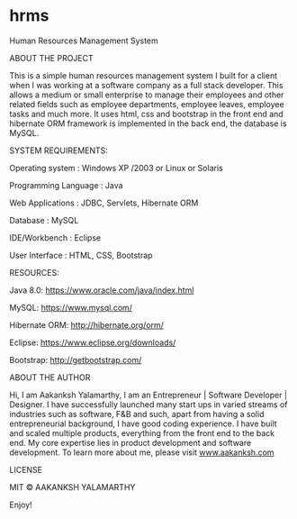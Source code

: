# hrms

Human Resources Management System

ABOUT THE PROJECT

This is a simple human resources management system I built for a client when I was working at a software company as a full stack developer. This allows a medium or small enterprise to manage their employees and other related fields such as employee departments, employee leaves, employee tasks and much more. It uses html, css and bootstrap in the front end and hibernate ORM framework is implemented in the back end, the database is MySQL.

SYSTEM REQUIREMENTS:

Operating system : Windows XP /2003 or Linux or Solaris

Programming Language : Java

Web Applications : JDBC, Servlets, Hibernate ORM

Database : MySQL

IDE/Workbench : Eclipse 

User Interface : HTML, CSS, Bootstrap

RESOURCES:

Java 8.0: https://www.oracle.com/java/index.html

MySQL: https://www.mysql.com/

Hibernate ORM: http://hibernate.org/orm/

Eclipse: https://www.eclipse.org/downloads/

Bootstrap: http://getbootstrap.com/

ABOUT THE AUTHOR

Hi, I am Aakanksh Yalamarthy, I am an Entrepreneur | Software Developer | Designer. I have successfully launched many start ups in varied streams of industries such as software, F&B and such, apart from having a solid entrepreneurial background, I have good coding experience. I have built and scaled multiple products, everything from the front end to the back end. My core expertise lies in product development and software development. To learn more about me, please visit www.aakanksh.com

LICENSE

MIT © AAKANKSH YALAMARTHY

Enjoy!




